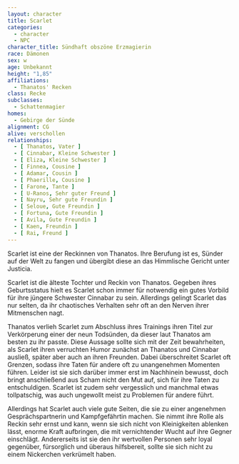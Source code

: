 ```yaml
---
layout: character
title: Scarlet
categories:
  - character
  - NPC
character_title: Sündhaft obszöne Erzmagierin
race: Dämonen
sex: w
age: Unbekannt
height: "1,85"
affiliations:
  - Thanatos' Recken
class: Recke
subclasses:
  - Schattenmagier
homes:
  - Gebirge der Sünde 
alignment: CG
alive: verschollen
relationships:
  - [ Thanatos, Vater ]
  - [ Cinnabar, Kleine Schwester ]
  - [ Eliza, Kleine Schwester ]
  - [ Finnea, Cousine ]
  - [ Adamar, Cousin ]
  - [ Phaerille, Cousine ]
  - [ Farone, Tante ]
  - [ U-Ranos, Sehr guter Freund ]
  - [ Nayru, Sehr gute Freundin ]
  - [ Seloue, Gute Freundin ]
  - [ Fortuna, Gute Freundin ]
  - [ Avila, Gute Freundin ]
  - [ Kaen, Freundin ]
  - [ Rai, Freund ]
---
```


Scarlet ist eine der Reckinnen von Thanatos. Ihre Berufung ist es, Sünder auf der Welt zu fangen und übergibt diese an
das Himmlische Gericht unter Justicia.

Scarlet ist die älteste Tochter und Reckin von Thanatos. Gegeben ihres Geburtsstatus hielt es Scarlet schon immer für
notwendig ein gutes Vorbild für ihre jüngere Schwester Cinnabar zu sein. Allerdings gelingt Scarlet das nur selten, da
ihr chaotisches Verhalten sehr oft an den Nerven ihrer Mitmenschen nagt.

Thanatos verlieh Scarlet zum Abschluss ihres Trainings ihren Titel zur Verkörperung einer der neun Todsünden, da dieser
laut Thanatos am besten zu ihr passte. Diese Aussage sollte sich mit der Zeit bewahrheiten, als Scarlet ihren verruchten
Humor zunächst an Thanatos und Cinnabar ausließ, später aber auch an ihren Freunden. Dabei überschreitet Scarlet oft
Grenzen, sodass ihre Taten für andere oft zu unangenehmen Momenten führen. Leider ist sie sich darüber immer erst im
Nachhinein bewusst, doch bringt anschließend aus Scham nicht den Mut auf, sich für ihre Taten zu entschuldigen. Scarlet
ist zudem sehr vergesslich und manchmal etwas tollpatschig, was auch ungewollt meist zu Problemen für andere führt.

Allerdings hat Scarlet auch viele gute Seiten, die sie zu einer angenehmen Gesprächspartnerin und Kampfgefährtin machen.
Sie nimmt ihre Rolle als Reckin sehr ernst und kann, wenn sie sich nicht von Kleinigkeiten ablenken lässt, enorme Kraft
aufbringen, die mit vernichtender Wucht auf ihre Gegner einschlägt. Andererseits ist sie den ihr wertvollen Personen
sehr loyal gegenüber, fürsorglich und überaus hilfsbereit, sollte sie sich nicht zu einem Nickerchen verkrümelt haben.